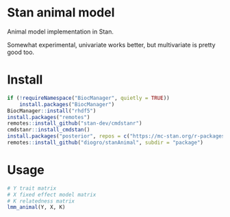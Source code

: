 # Stan animal model

Animal model implementation in Stan.

Somewhat experimental, univariate works better, but multivariate is pretty good too.

# Install

```r
if (!requireNamespace("BiocManager", quietly = TRUE))
    install.packages("BiocManager")
BiocManager::install("rhdf5")
install.packages("remotes")
remotes::install_github("stan-dev/cmdstanr")
cmdstanr::install_cmdstan() 
install.packages("posterior", repos = c("https://mc-stan.org/r-packages/", getOption("repos")))
remotes::install_github("diogro/stanAnimal", subdir = "package")
```

# Usage

```r
# Y trait matrix
# X fixed effect model matrix
# K relatedness matrix
lmm_animal(Y, X, K)
```